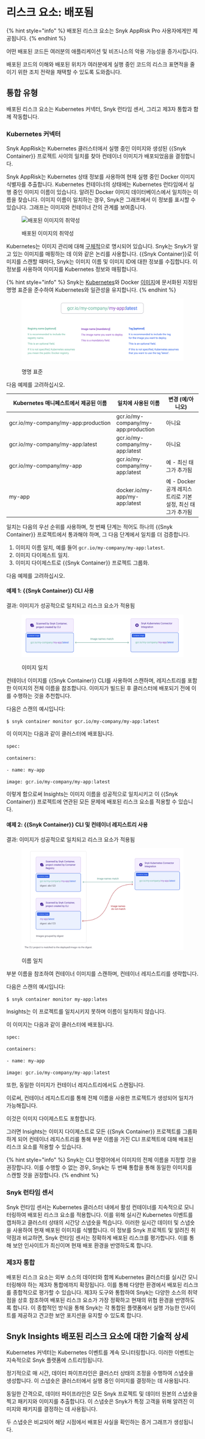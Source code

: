 # 리스크 요소: 배포됨

{% hint style="info" %}
배포된 리스크 요소는 Snyk AppRisk Pro 사용자에게만 제공됩니다.
{% endhint %}

어떤 배포된 코드든 여러분의 애플리케이션 및 비즈니스의 악용 가능성을 증가시킵니다.

배포된 코드의 이해와 배포된 위치가 여러분에게 실행 중인 코드의 리스크 표면적을 줄이기 위한 조치 전략을 채택할 수 있도록 도와줍니다.

## 통합 유형

배포된 리스크 요소는 Kubernetes 커넥터, Snyk 런타임 센서, 그리고 제3자 통합과 함께 작동합니다.

### Kubernetes **커넥터**

Snyk AppRisk는 Kubernetes 클러스터에서 실행 중인 이미지와 생성된 {{Snyk Container}} 프로젝트 사이의 일치를 찾아 컨테이너 이미지가 배포되었음을 결정합니다.

Snyk AppRisk는 Kubernetes 상태 정보를 사용하여 현재 실행 중인 Docker 이미지 식별자를 추출합니다. Kubernetes 컨테이너의 상태에는 Kubernetes 런타임에서 실행 중인 이미지 이름이 있습니다. 알려진 Docker 이미지 데이터베이스에서 일치하는 이름을 찾습니다. 이미지 이름이 일치하는 경우, Snyk은 그래프에서 이 정보를 표시할 수 있습니다. 그래프는 이미지와 컨테이너 간의 관계를 보여줍니다.

<figure><img src="https://lh6.googleusercontent.com/BoYMeFGbzjUmNmXbmtrklBcl9LLm9S94mwJWkrFA_5E5WIO07BsS3Zv-fbGBlXkNAx4oGnbBtzFijWTxUQbsnlzJI2QqprUJWPevpwBybhmwtzQayYnmW6_Qvhddgz1_vdy-NDZgQKUQhmxnY54xkrI" alt="배포된 이미지의 취약성"><figcaption><p>배포된 이미지의 취약성</p></figcaption></figure>

Kubernetes는 이미지 관리에 대해 [구체적](https://kubernetes.io/docs/concepts/containers/images/#image-names)으로 명시되어 있습니다. Snyk는 Snyk가 알고 있는 이미지를 매핑하는 데 이와 같은 논리를 사용합니다. {{Snyk Container}}로 이미지를 스캔할 때마다, Snyk는 이미지 이름 및 이미지 ID에 대한 정보를 수집합니다. 이 정보를 사용하여 이미지를 Kubernetes 정보와 매핑합니다.

{% hint style="info" %}
Snyk는 [Kubernetes](https://kubernetes.io/docs/concepts/containers/images/#image-names)와 Docker [이미지](https://docs.docker.com/engine/reference/commandline/images/)에 문서화된 지정된 명명 표준을 준수하여 Kubernetes와 일관성을 유지합니다.&#x20;
{% endhint %}

<figure><img src="../../../.gitbook/assets/Screenshot 2023-07-12 at 02.01.48.png" alt="명명 표준"><figcaption><p>명명 표준</p></figcaption></figure>

다음 예제를 고려하십시오.

<table><thead><tr><th width="267.3333333333333">Kubernetes 매니페스트에서 제공된 이름 </th><th>일치에 사용된 이름</th><th>변경 (예/아니오)</th></tr></thead><tbody><tr><td>gcr.io/my-company/my-app:production</td><td>gcr.io/my-company/my-app:production</td><td>아니요</td></tr><tr><td>gcr.io/my-company/my-app:latest</td><td>gcr.io/my-company/my-app:latest</td><td>아니요</td></tr><tr><td>gcr.io/my-company/my-app</td><td>gcr.io/my-company/my-app:latest</td><td>예 - 최신 태그가 추가됨</td></tr><tr><td>my-app</td><td>docker.io/my-app/my-app:latest</td><td>예 - Docker 공개 레지스트리로 기본 설정, 최신 태그가 추가됨</td></tr></tbody></table>

일치는 다음의 우선 순위를 사용하며, 첫 번째 단계는 적어도 하나의 {{Snyk Container}} 프로젝트에서 통과해야 하며, 그 다음 단계에서 일치를 더 검증합니다.&#x20;

1. 이미지 이름 일치, 예를 들어 `gcr.io/my-company/my-app:latest`.
2. 이미지 다이제스트 일치.
3. 이미지 다이제스트로 {{Snyk Container}} 프로젝트 그룹화.

다음 예제를 고려하십시오.

#### **예제 1: {{Snyk Container}} CLI 사용**

결과: 이미지가 성공적으로 일치되고 리스크 요소가 적용됨

<figure><img src="../../../.gitbook/assets/Screenshot 2023-07-12 at 02.04.31.png" alt="이미지 일치"><figcaption><p>이미지 일치</p></figcaption></figure>

컨테이너 이미지를 {{Snyk Container}} CLI를 사용하여 스캔하며, 레지스트리를 포함한 이미지의 전체 이름을 참조합니다. 이미지가 빌드된 후 클러스터에 배포되기 전에 이를 수행하는 것을 추천합니다.

다음은 스캔의 예시입니다:

&#x20;`$ snyk container monitor gcr.io/my-company/my-app:latest`

이 이미지는 다음과 같이 클러스터에 배포됩니다.

`spec:`

&#x20; `containers:`

&#x20; `- name: my-app`

&#x20;   `image: gcr.io/my-company/my-app:latest`

이렇게 함으로써 Insights는 이미지 이름을 성공적으로 일치시키고 이 {{Snyk Container}} 프로젝트에 연관된 모든 문제에 배포된 리스크 요소를 적용할 수 있습니다.

#### **예제 2: {{Snyk Container}} CLI 및 컨테이너 레지스트리 사용**

결과: 이미지가 성공적으로 일치되고 리스크 요소가 적용됨

<figure><img src="../../../.gitbook/assets/Screenshot 2023-07-12 at 02.05.31.png" alt="이름 일치"><figcaption><p>이름 일치</p></figcaption></figure>

부분 이름을 참조하여 컨테이너 이미지를 스캔하며, 컨테이너 레지스트리를 생략합니다.

다음은 스캔의 예시입니다:

`$ snyk container monitor my-app:lates`

Insights는 이 프로젝트를 일치시키지 못하며 이름이 일치하지 않습니다.

이 이미지는 다음과 같이 클러스터에 배포됩니다.

`spec:`

&#x20; `containers:`

&#x20; `- name: my-app`

&#x20;   `image: gcr.io/my-company/my-app:latest`

또한, 동일한 이미지가 컨테이너 레지스트리에서도 스캔됩니다.

이로써, 컨테이너 레지스트리를 통해 전체 이름을 사용한 프로젝트가 생성되어 일치가 가능해집니다.

이것은 이미지 다이제스트도 포함합니다.

그러면 Insights는 이미지 다이제스트로 모든 {{Snyk Container}} 프로젝트를 그룹화하게 되어 컨테이너 레지스트리를 통해 부분 이름을 가진 CLI 프로젝트에 대해 배포된 리스크 요소를 적용할 수 있습니다.

{% hint style="info" %}
Snyk는 CLI 명령어에서 이미지의 전체 이름을 지정할 것을 권장합니다. 이를 수행할 수 없는 경우, Snyk는 두 번째 통합을 통해 동일한 이미지를 스캔할 것을 권장합니다.&#x20;
{% endhint %}

### Snyk 런타임 센서

Snyk 런타임 센서는 Kubernetes 클러스터 내에서 활성 컨테이너를 지속적으로 모니터링하여 배포된 리스크 요소를 적용합니다. 이를 위해 실시간 Kubernetes 이벤트를 캡처하고 클러스터 상태의 시간당 스냅숏을 찍습니다. 이러한 실시간 데이터 및 스냅숏을 사용하여 현재 배포된 이미지를 식별합니다. 이 정보를 Snyk 프로젝트 및 알려진 취약점과 비교하면, Snyk 런타임 센서는 정확하게 배포된 리스크를 평가합니다. 이를 통해 보안 인사이트가 최신이며 현재 배포 환경을 반영하도록 합니다.

### 제3자 통합

배포된 리스크 요소는 외부 소스의 데이터와 함께 Kubernetes 클러스터를 실시간 모니터링해야 하는 제3자 통합에까지 확장됩니다. 이를 통해 다양한 환경에서 배포된 리스크를 종합적으로 평가할 수 있습니다. 제3자 도구와 통합하여 Snyk는 다양한 소스의 취약점을 상호 참조하여 배포된 리스크 요소가 가장 정확하고 현재의 위협 환경을 반영하도록 합니다. 이 종합적인 방식을 통해 Snyk는 각 통합된 플랫폼에서 실행 가능한 인사이트를 제공하고 견고한 보안 포지션을 유지할 수 있도록 합니다.

## Snyk Insights 배포된 리스크 요소에 대한 기술적 상세

Kubernetes 커넥터는 Kubernetes 이벤트를 계속 모니터링합니다. 이러한 이벤트는 지속적으로 Snyk 플랫폼에 스트리밍됩니다.&#x20;

정기적으로 매 시간, 데이터 파이프라인은 클러스터 상태의 조정을 수행하여 스냅숏을 생성합니다. 이 스냅숏은 클러스터에서 실행 중인 이미지를 결정하는 데 사용됩니다.

동일한 간격으로, 데이터 파이프라인은 모든 Snyk 프로젝트 및 데이터 원본의 스냅숏을 찍고 패키지와 이미지를 추출합니다. 이 스냅숏은 Snyk가 특정 고객을 위해 알려진 이미지와 패키지를 결정하는 데 사용됩니다.&#x20;

두 스냅숏은 비교되어 해당 시점에서 배포된 사실을 확인하는 증거 그래프가 생성됩니다.&#x20;